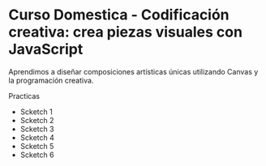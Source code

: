 # Curso Domestica - Codificación creativa: crea piezas visuales con JavaScript

Aprendimos a diseñar composiciones artísticas únicas utilizando Canvas y la programación creativa.

Practicas

- Scketch 1  
- Scketch 2 
- Scketch 3  
- Scketch 4  
- Scketch 5 
- Scketch 6 
